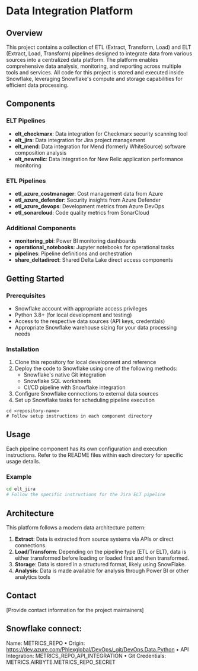 # Data Integration Platform

## Overview

This project contains a collection of ETL (Extract, Transform, Load) and ELT (Extract, Load, Transform) pipelines designed to integrate data from various sources into a centralized data platform. The platform enables comprehensive data analysis, monitoring, and reporting across multiple tools and services. All code for this project is stored and executed inside Snowflake, leveraging Snowflake's compute and storage capabilities for efficient data processing.

## Components

### ELT Pipelines

- **elt_checkmarx**: Data integration for Checkmarx security scanning tool
- **elt_jira**: Data integration for Jira project management
- **elt_mend**: Data integration for Mend (formerly WhiteSource) software composition analysis
- **elt_newrelic**: Data integration for New Relic application performance monitoring

### ETL Pipelines

- **etl_azure_costmanager**: Cost management data from Azure
- **etl_azure_defender**: Security insights from Azure Defender
- **etl_azure_devops**: Development metrics from Azure DevOps
- **etl_sonarcloud**: Code quality metrics from SonarCloud

### Additional Components

- **monitoring_pbi**: Power BI monitoring dashboards
- **operational_notebooks**: Jupyter notebooks for operational tasks
- **pipelines**: Pipeline definitions and orchestration
- **share_deltadirect**: Shared Delta Lake direct access components

## Getting Started

### Prerequisites

- Snowflake account with appropriate access privileges
- Python 3.8+ (for local development and testing)
- Access to the respective data sources (API keys, credentials)
- Appropriate Snowflake warehouse sizing for your data processing needs

### Installation

1. Clone this repository for local development and reference
2. Deploy the code to Snowflake using one of the following methods:
   - Snowflake's native Git integration
   - Snowflake SQL worksheets
   - CI/CD pipeline with Snowflake integration
3. Configure Snowflake connections to external data sources
4. Set up Snowflake tasks for scheduling pipeline execution

```bash# For local development and testinggit clone <repository-url>
cd <repository-name>
# Follow setup instructions in each component directory
```

## Usage

Each pipeline component has its own configuration and execution instructions. Refer to the README files within each directory for specific usage details.

### Example

```bash
cd elt_jira
# Follow the specific instructions for the Jira ELT pipeline
```

## Architecture

This platform follows a modern data architecture pattern:

1. **Extract**: Data is extracted from source systems via APIs or direct connections.
2. **Load/Transform**: Depending on the pipeline type (ETL or ELT), data is either transformed before loading or loaded first and then transformed.
3. **Storage**: Data is stored in a structured format, likely using SnowFlake.
4. **Analysis**: Data is made available for analysis through Power BI or other analytics tools

## Contact

[Provide contact information for the project maintainers]

## Snowflake connect:

Name: METRICS_REPO
	•	Origin: https://dev.azure.com/Phlexglobal/DevOps/_git/DevOps.Data.Python
	•	API Integration: METRICS_REPO_API_INTEGRATION
	•	Git Credentials: METRICS.AIRBYTE.METRICS_REPO_SECRET